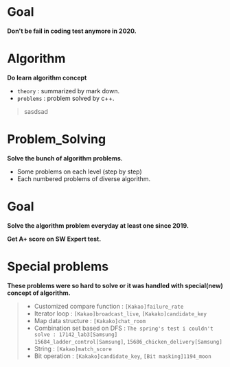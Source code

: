 # Goal

**Don't be fail in coding test anymore in 2020.**



# Algorithm

**Do learn algorithm concept** 

* `theory` : summarized by mark down.
* `problems` : problem solved by c++.

> sasdsad



# Problem_Solving

**Solve the bunch of algorithm problems.**

- Some problems on each level (step by step)
- Each numbered problems of  diverse algorithm.

# Goal

**Solve the algorithm problem everyday at least one since 2019.**

**Get A+ score on SW Expert test.**

# Special problems

**These problems were so hard to solve or it was handled with special(new) concept of algorithm.**

> - Customized compare function : `[Kakao]failure_rate`
> - Iterator loop : `[Kakao]broadcast_live`, `[Kakako]candidate_key`
> - Map data structure : `[Kakako]chat_room`
> - Combination set based on DFS : `The spring's test i couldn't solve : 17142_lab3[Samsung]`<br> `15684_ladder_control[Samsung]`, `15686_chicken_delivery[Samsung]`
> - String : `[Kakao]match_score`
> - Bit operation : `[Kakako]candidate_key`, `[Bit masking]1194_moon`

